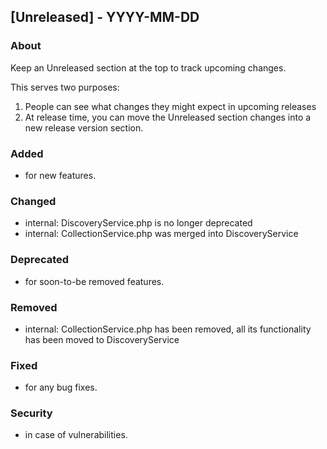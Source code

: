 ## [Unreleased] - YYYY-MM-DD

### About

Keep an Unreleased section at the top to track upcoming changes.

This serves two purposes:

1. People can see what changes they might expect in upcoming releases
2. At release time, you can move the Unreleased section changes into a new release version section.

### Added
- for new features.

### Changed
- internal: DiscoveryService.php is no longer deprecated
- internal: CollectionService.php was merged into DiscoveryService

### Deprecated
- for soon-to-be removed features.

### Removed
- internal: CollectionService.php has been removed, all its functionality has been moved to DiscoveryService

### Fixed
- for any bug fixes.

### Security
- in case of vulnerabilities.
